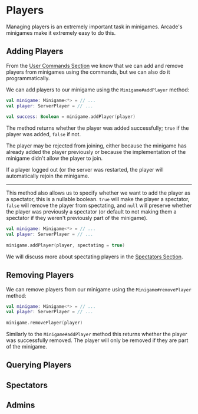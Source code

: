 # Players

Managing players is an extremely important task in minigames. Arcade's minigames make it extremely easy to do this.

## Adding Players

From the [User Commands Section](../commands.md) we know that we can add and remove players from minigames using the commands, but we can also do it programmatically.

We can add players to our minigame using the `Minigame#addPlayer` method:

```kotlin
val minigame: Minigame<*> = // ...
val player: ServerPlayer = // ...
    
val success: Boolean = minigame.addPlayer(player)
```

The method returns whether the player was added successfully; `true` if the player was added, `false` if not.

The player may be rejected from joining, either because the minigame has already added the player previously or because the implementation of the minigame didn't allow the player to join.

If a player logged out (or the server was restarted, the player will automatically rejoin the minigame.

--- 

This method also allows us to specify whether we want to add the player as a spectator, this is a nullable boolean. `true` will make the player a spectator, `false` will remove the player from spectating, and `null` will preserve whether the player was previously a spectator (or default to not making them a spectator if they weren't previously part of the minigame).

```kotlin
val minigame: Minigame<*> = // ...
val player: ServerPlayer = // ...
    
minigame.addPlayer(player, spectating = true)
```

We will discuss more about spectating players in the [Spectators Section](#spectators).

## Removing Players

We can remove players from our minigame using the `Minigame#removePlayer` method:

```kotlin
val minigame: Minigame<*> = // ...
val player: ServerPlayer = // ...
    
minigame.removePlayer(player)
```

Similarly to the `Minigame#addPlayer` method this returns whether the player was successfully removed. The player will only be removed if they are part of the minigame.

## Querying Players

## Spectators

## Admins